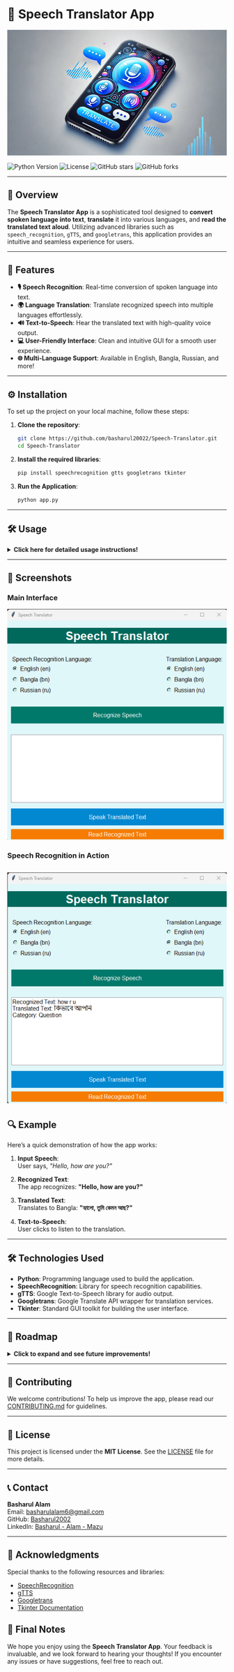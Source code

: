 # 🎤 **Speech Translator App**  
![Speech Translator](./assets/cover.png) <!-- Replace with your project banner -->

![Python Version](https://img.shields.io/badge/Python-3.8%2B-blue.svg) ![License](https://img.shields.io/badge/License-MIT-brightgreen.svg) ![GitHub stars](https://img.shields.io/github/stars/basharul2002/Speech-Translator?style=social) 
![GitHub forks](https://img.shields.io/github/forks/basharul2002/Speech-Translator?style=social) 

---

## 📖 Overview
The **Speech Translator App** is a sophisticated tool designed to **convert spoken language into text**, **translate** it into various languages, and **read the translated text aloud**. Utilizing advanced libraries such as `speech_recognition`, `gTTS`, and `googletrans`, this application provides an intuitive and seamless experience for users.

---

## 🌟 Features
- **🎙️ Speech Recognition**: Real-time conversion of spoken language into text.
- **🌍 Language Translation**: Translate recognized speech into multiple languages effortlessly.
- **🔊 Text-to-Speech**: Hear the translated text with high-quality voice output.
- **💻 User-Friendly Interface**: Clean and intuitive GUI for a smooth user experience.
- **🌐 Multi-Language Support**: Available in English, Bangla, Russian, and more!

---

## ⚙️ Installation
To set up the project on your local machine, follow these steps:

1. **Clone the repository**:
   ```bash
   git clone https://github.com/basharul20022/Speech-Translator.git
   cd Speech-Translator
   ```

2. **Install the required libraries**:
   ```bash
   pip install speechrecognition gtts googletrans tkinter
   ```

3. **Run the Application**:
   ```bash
   python app.py
   ```

---

## 🛠️ Usage
<details>
<summary><strong>Click here for detailed usage instructions!</strong></summary>

1. **Launch the App**: Open your terminal and run the app using the command mentioned above.
2. **Select Languages**: Choose the language for speech recognition and the desired target language for translation from the dropdown menus.
3. **Recognize Speech**:
   - Press the **Recognize Speech** button and start speaking clearly.
4. **Listen to Translated Text**:
   - After translation, click the **Speak Translated Text** button to hear the output.

</details>

---

## 🎨 Screenshots
### Main Interface
![Main Interface](./assets/main_interface.png) 

### Speech Recognition in Action
![Speech Recognition](./assets/speech_recognition.png) 
---

## 🔍 Example
Here’s a quick demonstration of how the app works:

1. **Input Speech**:  
   User says, *"Hello, how are you?"*

2. **Recognized Text**:  
   The app recognizes: **"Hello, how are you?"**

3. **Translated Text**:  
   Translates to Bangla: **"হ্যালো, তুমি কেমন আছ?"**

4. **Text-to-Speech**:  
   User clicks to listen to the translation.

---

## 🛠️ Technologies Used
- **Python**: Programming language used to build the application.
- **SpeechRecognition**: Library for speech recognition capabilities.
- **gTTS**: Google Text-to-Speech library for audio output.
- **Googletrans**: Google Translate API wrapper for translation services.
- **Tkinter**: Standard GUI toolkit for building the user interface.

---

## 📅 Roadmap
<details>
<summary><strong>Click to expand and see future improvements!</strong></summary>

### Planned Features
- [ ] **Add more language options**: Expand language support for global users.
- [ ] **Improve accuracy**: Enhance speech recognition capabilities.
- [ ] **UI/UX enhancements**: Refine the interface for better user experience.
- [ ] **User history tracking**: Integrate backend to save user interactions and preferences.

</details>

---

## 🤝 Contributing
We welcome contributions! To help us improve the app, please read our [CONTRIBUTING.md](CONTRIBUTING.md) for guidelines.

---

## 📄 License
This project is licensed under the **MIT License**. See the [LICENSE](LICENSE) file for more details.

---

## 📞 Contact
**Basharul Alam**  
Email: [basharulalam6@gmail.com](mailto:basharulalam6@gmail.com)  
GitHub: [Basharul2002](https://github.com/basharul2002)  
LinkedIn: [Basharul - Alam - Mazu](https://www.linkedin.com/in/basharul-alam-mazu/)

---

## 🌟 Acknowledgments
Special thanks to the following resources and libraries:
- [SpeechRecognition](https://pypi.org/project/SpeechRecognition/)
- [gTTS](https://pypi.org/project/gTTS/)
- [Googletrans](https://pypi.org/project/googletrans/)
- [Tkinter Documentation](https://docs.python.org/3/library/tkinter.html)


## 🌈 Final Notes
We hope you enjoy using the **Speech Translator App**. Your feedback is invaluable, and we look forward to hearing your thoughts! If you encounter any issues or have suggestions, feel free to reach out.
